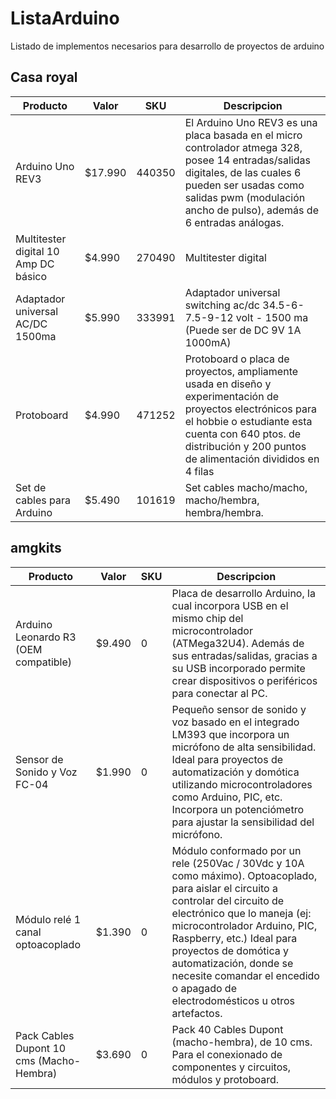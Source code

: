 # ListaArduino

Listado de implementos necesarios para desarrollo de proyectos de arduino

## Casa royal ##	

| Producto         | Valor	  | SKU     |	Descripcion |
|------------------|----------|---------|-------------|
| Arduino Uno REV3 |	$17.990	| 440350 | El Arduino Uno REV3 es una placa basada en el micro controlador atmega 328, posee 14 entradas/salidas digitales, de las cuales 6 pueden ser usadas como salidas pwm (modulación ancho de pulso), además de 6 entradas análogas. |
|Multitester digital 10 Amp DC básico	|$4.990 | 270490 | Multitester digital |
|Adaptador universal AC/DC 1500ma	|$5.990	|333991|	Adaptador universal switching ac/dc 34.5-6-7.5-9-12 volt - 1500 ma (Puede ser de DC 9V 1A 1000mA)|
|Protoboard|	$4.990| 471252 | Protoboard o placa de proyectos, ampliamente usada en diseño y experimentación de proyectos electrónicos para el hobbie o estudiante esta cuenta con 640 ptos. de distribución y 200 puntos de alimentación divididos en 4 filas|
|Set de cables para Arduino	|$5.490	|101619	|Set cables macho/macho, macho/hembra, hembra/hembra.|


## amgkits ##	

| Producto         | Valor	  | SKU     |	Descripcion |
|------------------|----------|---------|-------------|
| Arduino Leonardo R3 (OEM compatible) |	$9.490	| 0 | Placa de desarrollo Arduino, la cual incorpora USB en el mismo chip del microcontrolador (ATMega32U4). Además de sus entradas/salidas, gracias a su USB incorporado permite crear dispositivos o periféricos para conectar al PC.|
| Sensor de Sonido y Voz FC-04 | $1.990 | 0 | Pequeño sensor de sonido y voz basado en el integrado LM393 que incorpora un micrófono de alta sensibilidad. Ideal para proyectos de automatización y domótica utilizando microcontroladores como Arduino, PIC, etc. Incorpora un potenciómetro para ajustar la sensibilidad del micrófono.|
| Módulo relé 1 canal optoacoplado | $1.390 | 0 | Módulo conformado por un rele (250Vac / 30Vdc y 10A como máximo). Optoacoplado, para aislar el circuito a controlar del circuito de electrónico que lo maneja (ej: microcontrolador Arduino, PIC, Raspberry, etc.) Ideal para proyectos de domótica y automatización, donde se necesite comandar el encedido o apagado de electrodomésticos u otros artefactos. |
| Pack Cables Dupont 10 cms (Macho-Hembra) | $3.690 | 0 | Pack 40 Cables Dupont (macho-hembra), de 10 cms. Para el conexionado de componentes y circuitos, módulos y protoboard. |

